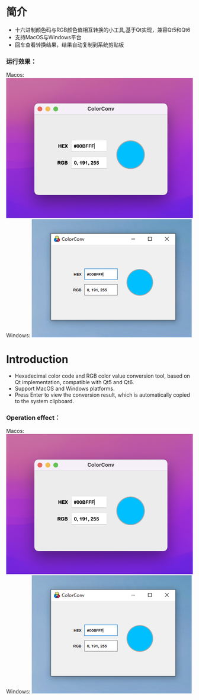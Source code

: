 # 简介
* 十六进制颜色码与RGB颜色值相互转换的小工具,基于Qt实现，兼容Qt5和Qt6
* 支持MacOS与Windows平台
* 回车查看转换结果，结果自动复制到系统剪贴板

### 运行效果：
Macos:
![image](https://github.com/SantaJiang/ColorConv/blob/master/image/macos.png)
Windows:
![image](https://github.com/SantaJiang/ColorConv/blob/master/image/windows.png)

# Introduction
* Hexadecimal color code and RGB color value conversion tool, based on Qt implementation, compatible with Qt5 and Qt6.
* Support MacOS and Windows platforms.
* Press Enter to view the conversion result, which is automatically copied to the system clipboard.

### Operation effect：
Macos:
![image](https://github.com/SantaJiang/ColorConv/blob/master/image/macos.png)
Windows:
![image](https://github.com/SantaJiang/ColorConv/blob/master/image/windows.png)
